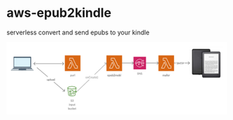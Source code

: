 # aws-epub2kindle
serverless convert and send epubs to your kindle 

![alt text](https://github.com/gipsh/aws-epub2kindle/blob/master/docs/arq.png?raw=true)

